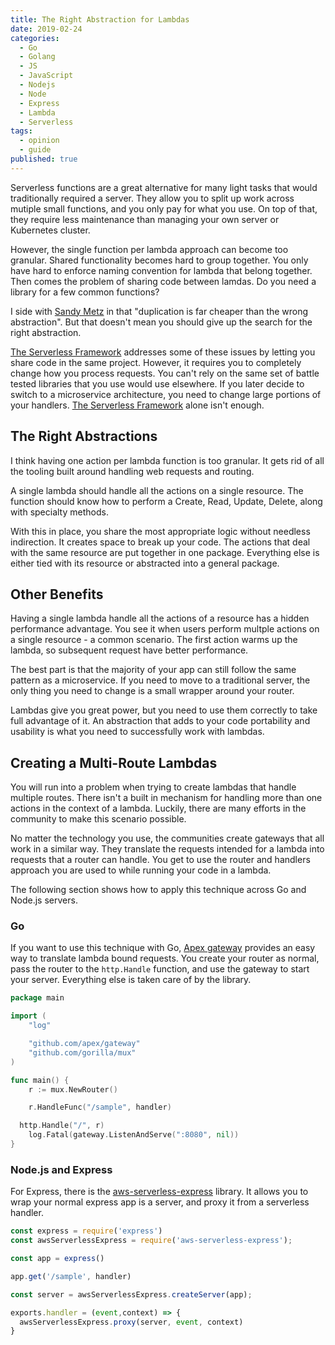 ```yaml
---
title: The Right Abstraction for Lambdas
date: 2019-02-24
categories:
  - Go
  - Golang
  - JS
  - JavaScript
  - Nodejs
  - Node
  - Express
  - Lambda
  - Serverless
tags:
  - opinion
  - guide
published: true
---
```


Serverless functions are a great alternative for many light tasks that would
traditionally required a server. They allow you to split up work across
mutiple small functions, and you only pay
for what you use. On top of that, they require less maintenance than managing your own
server or Kubernetes cluster.

However, the single function per lambda approach can become too granular. Shared
functionality becomes hard to group together. You only have hard to enforce naming convention
for lambda that belong together. Then comes the problem of sharing code between lamdas. Do you need a library for a few common functions?

I side with [Sandy
Metz](https://www.sandimetz.com/blog/2016/1/20/the-wrong-abstraction) in that
"duplication is far cheaper than the wrong abstraction". But that doesn't mean
you should give up the search for the right abstraction.

[The Serverless Framework](https://serverless.com/) addresses some of these issues by letting you share code in the same project. However, it requires you to completely change how you process
requests. You can't rely on the same set of battle tested libraries that you
use would use elsewhere. If you later decide to switch to a microservice
architecture, you need to change large portions of your handlers. [The Serverless
Framework](https://serverless.com/) alone isn't enough.

## The Right Abstractions

I think having one action per lambda function is too granular. It
gets rid of all the tooling built around handling web requests and routing.

A single lambda should handle all the actions on a single resource. The
function should know how to perform a Create, Read, Update, Delete, along with specialty methods.

With this in place, you share the most appropriate logic without needless
indirection. It creates space to break up your code. The actions that
deal with the same resource are put together in one package. Everything else is
either tied with its resource or abstracted into a general package.

## Other Benefits

Having a single lambda handle all the actions of a resource has a hidden
performance advantage. You see it when users perform multple actions on a single resource - a common scenario. The first action warms up the lambda, so subsequent request have better performance.

The best part is that the majority of your app can still follow the same pattern as
a microservice. If you need to move to a traditional server, the only thing you
need to change is a small wrapper around your router.

Lambdas give you great power, but you need to use them correctly to take
full advantage of it. An abstraction that adds to your code portability and
usability is what you need to successfully work with lambdas.

## Creating a Multi-Route Lambdas

You will run into a problem when trying to create lambdas that handle multiple
routes. There isn't a built in mechanism for handling more than one actions in the
context of a lambda. Luckily, there are many efforts in the community to make
this scenario possible.

No matter the technology you use, the communities create gateways that all work in a similar way.
They translate the requests intended for a lambda into requests
that a router can handle. You get to use the router and handlers
approach you are used to while running your code in a lambda.

The following section shows how to apply this technique across Go and Node.js
servers.

### Go

If you want to use this technique with Go, [Apex gateway](https://github.com/apex/gateway) provides an easy way to translate lambda bound requests. You create your router as normal, pass the router to the `http.Handle` function, and use the gateway to start your server. Everything
else is taken care of by the library.

```go
package main

import (
	"log"

	"github.com/apex/gateway"
	"github.com/gorilla/mux"
)

func main() {
	r := mux.NewRouter()

	r.HandleFunc("/sample", handler)

  http.Handle("/", r)
	log.Fatal(gateway.ListenAndServe(":8080", nil))
}
```

### Node.js and Express

For Express, there is the [aws-serverless-express](https://github.com/awslabs/aws-serverless-express) library. It allows you to wrap your normal express app is a server, and proxy it from a serverless handler.

```javascript
const express = require('express')
const awsServerlessExpress = require('aws-serverless-express');

const app = express()

app.get('/sample', handler)

const server = awsServerlessExpress.createServer(app);

exports.handler = (event,context) => {
  awsServerlessExpress.proxy(server, event, context)
}
```

